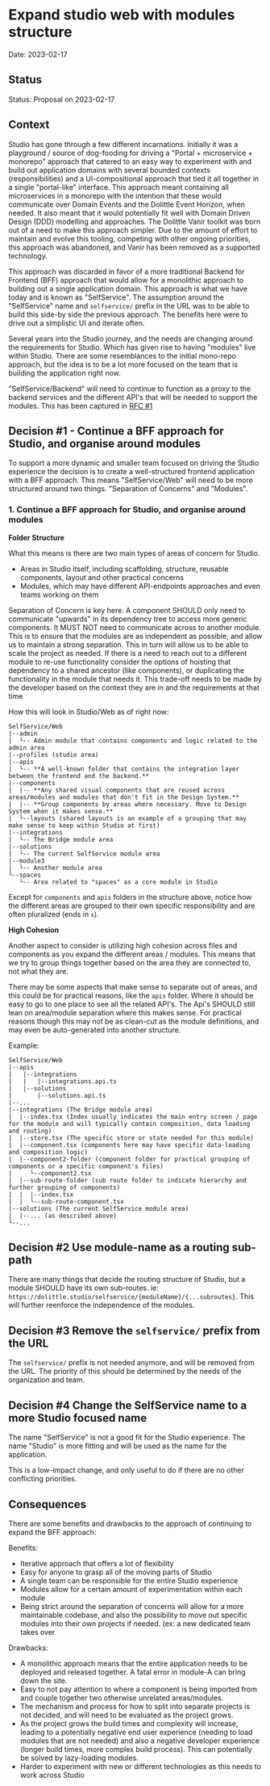 # Expand studio web with modules structure

Date: 2023-02-17

## Status

Status: Proposal on 2023-02-17


## Context

Studio has gone through a few different incarnations. Initially it was a playground / source of dog-fooding for driving a "Portal + microservice + monorepo" approach that catered to an easy way to experiment with and build out application domains with several bounded contexts (responsibilities) and a UI-compositional approach that tied it all together in a single "portal-like" interface. This approach meant containing all microservices in a monorepo with the intention that these would communicate over Domain Events and the Dolittle Event Horizon, when needed. It also meant that it would potentially fit well with Domain Driven Design (DDD) modelling and approaches. The Dolittle Vanir toolkit was born out of a need to make this approach simpler. Due to the amount of effort to maintain and evolve this tooling, competing with other ongoing priorities, this approach was abandoned, and Vanir has been removed as a supported technology.

This approach was discarded in favor of a more traditional Backend for Frontend (BFF) approach that would allow for a monolithic approach to building out a single application domain. This approach is what we have today and is known as "SelfService". The assumption around the "SelfService" name and `selfservice/` prefix in the URL was to be able to build this side-by side the previous approach. The benefits here were to drive out a simplistic UI and iterate often.

Several years into the Studio journey, and the needs are changing around the requirements for Studio. Which has given rise to having "modules" live within Studio. There are some resemblances to the initial mono-repo approach, but the idea is to be a lot more focused on the team that is building the application right now.

"SelfService/Backend" will need to continue to function as a proxy to the backend services and the different API's that will be needed to support the modules. This has been captured in [RFC #1](https://github.com/dolittle/rfcs/blob/main/0001_use_rest_in_studio.md)


## Decision #1 - Continue a BFF approach for Studio, and organise around modules
To support a more dynamic and smaller team focused on driving the Studio experience the decision is to create a well-structured frontend application with a BFF approach. This means "SelfService/Web" will need to be more structured around two things. "Separation of Concerns" and "Modules".

### 1. Continue a BFF approach for Studio, and organise around modules

**Folder Structure**

What this means is there are two main types of areas of concern for Studio.
- Areas in Studio itself, including scaffolding, structure, reusable components, layout and other practical concerns
- Modules, which may have different API-endpoints approaches and even teams working on them

Separation of Concern is key here. A component SHOULD only need to communicate "upwards" in its dependency tree to access more generic components. It MUST NOT need to communicate across to another module. This is to ensure that the modules are as independent as possible, and allow us to maintain a strong separation. This in turn will allow us to be able to scale the project as needed. If there is a need to reach out to a different module to re-use functionality consider the options of hoisting that dependency to a shared ancestor (like components), or duplicating the functionality in the module that needs it. This trade-off needs to be made by the developer based on the context they are in and the requirements at that time

How this will look in Studio/Web as of right now:

```
SelfService/Web
|--admin
|  └-- Admin module that contains components and logic related to the admin area
|--profiles (studio area)
|--apis
|  └-- **A well-known folder that contains the integration layer between the frontend and the backend.**
|--components
|  |-- **Any shared visual components that are reused across areas/modules and modules that don't fit in the Design System.**
|  |-- **Group components by areas where necessary. Move to Design System when it makes sense.**
|  └--layouts (shared layouts is an example of a grouping that may make sense to keep within Studio at first)
|--integrations
|  └-- The Bridge module area
|--solutions
|  └-- The current SelfService module area
|--module3
|  └-- Another module area
└--spaces
   └-- Area related to "spaces" as a core module in Studio

```
Except for `components` and `apis` folders in the structure above, notice how the different areas are grouped to their own specific responsibility and are often pluralized (ends in `s`).

**High Cohesion**

Another aspect to consider is utilizing high cohesion across files and components as you expand the different areas / modules. This means that we try to group things together based on the area they are connected to, not what they are.

There may be some aspects that make sense to separate out of areas, and this could be for practical reasons, like the `apis` folder. Where it should be easy to go to one place to see all the related API's. The Api's SHOULD still lean on area/module separation where this makes sense. For practical reasons though this may not be as clean-cut as the module definitions, and may even be auto-generated into another structure.

Example:
```
SelfService/Web
|--apis
|   |--integrations
|   |   |--integrations.api.ts
|   |--solutions
|       |--solutions.api.ts
|--...
|--integrations (The Bridge module area)
|  |--index.tsx (Index usually indicates the main entry screen / page for the module and will typically contain composition, data loading and routing)
|  |--store.tsx (The specific store or state needed for this module)
|  |--component.tsx (components here may have specific data-loading and composition logic)
|  |--component2-folder (component folder for practical grouping of components or a specific component's files)
|     └--component2.tsx
|  |--sub-route-folder (sub route folder to indicate hierarchy and further grouping of components)
|  |  |--index.tsx
|  |  └--sub-route-component.tsx
|--solutions (The current SelfService module area)
|  |--... (as described above)
└--...

```

## Decision #2 Use module-name as a routing sub-path

There are many things that decide the routing structure of Studio, but a module SHOULD have its own sub-routes. ie: `https://dolittle.studio/selfservice/{moduleName}/{...subroutes}`. This will further reenforce the independence of the modules.

## Decision #3 Remove the `selfservice/` prefix from the URL

The `selfservice/` prefix is not needed anymore, and will be removed from the URL. The priority of this should be determined by the needs of the organization and team.

## Decision #4 Change the SelfService name to a more Studio focused name

The name "SelfService" is not a good fit for the Studio experience. The name "Studio" is more fitting and will be used as the name for the application.

This is a low-impact change, and only useful to do if there are no other conflicting priorities.


## Consequences

There are some benefits and drawbacks to the approach of continuing to expand the BFF approach:

Benefits:
- Iterative approach that offers a lot of flexibility
- Easy for anyone to grasp all of the moving parts of Studio
- A single team can be responsible for the entire Studio experience
- Modules allow for a certain amount of experimentation within each module
- Being strict around the separation of concerns will allow for a more maintainable codebase, and also the possibility to move out specific modules into their own projects if needed. (ex: a new dedicated team takes over

Drawbacks:
- A monolithic approach means that the entire application needs to be deployed and released together. A fatal error in module-A can bring down the site.
- Easy to not pay attention to where a component is being imported from and couple together two otherwise unrelated areas/modules.
- The mechanism and process for how to split into separate projects is not decided, and will need to be evaluated as the project grows.
- As the project grows the build times and complexity will increase, leading to a potentially negative end user experience (needing to load modules that are not needed) and also a negative developer experience (longer build times, more complex build process). This can potentially be solved by lazy-loading modules.
- Harder to experiment with new or different technologies as this needs to work across Studio